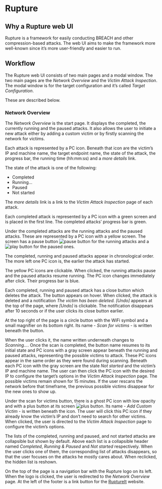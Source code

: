 # Rupture

## Why a Rupture web UI

Rupture is a framework for easily conducting BREACH and other compression-based
attacks. The web UI aims to make the framework more well-known since it’s more
user-friendly and easier to run.

## Workflow

The Rupture web UI consists of two main pages and a modal window. The two main
pages are the *Network Overview* and the *Victim Attack Inspection*. The modal
window is for the target configuration and it’s called *Target Configuration*.

These are described below.

### Network Overview

The *Network Overview* is the start page. It displays the completed, the
currently running and the paused attacks. It also allows the user to initiate a
new attack either by adding a custom victim or by firstly scanning the network
for victims.

Each attack is represented by a PC icon. Beneath that icon are the victim’s IP
and machine name, the target endpoint name, the state of the attack, the
progress bar, the running time (hh:mm:ss) and a *more details* link.

The state of the attack is one of the following:

* Completed
* Running…
* Paused
* Not started

The *more details* link is a link to the *Victim Attack Inspection* page of each
attack.

Each completed attack is represented by a PC icon with a green screen and is
placed in the first line. The completed attacks’ progress bar is green.

Under the completed attacks are the running attacks and the paused attacks.
These are represented by a PC icon with a yellow screen. The screen has a pause
button ![pause button](http://imgur.com/MY4lRnx.png)
for the running attacks and a ![play button](http://imgur.com/PUBgQVB.gif) for
the paused ones.

The completed, running and paused attacks appear in chronological
order. The more left one PC icon is, the earlier the attack has started.

The yellow PC icons are clickable. When clicked, the running attacks pause and
the paused attacks resume running. The PC icon changes immediately after
click. Their progress bar is blue.

Each completed, running and paused attack has a close button which deletes the
attack. The button appears on hover. When clicked, the attack is deleted and
a notification *The victim has been deleted. [Undo]* appears at the top of the
page, where *[Undo]* is clickable. The notification disappears after 10 seconds
or if the user clicks its close button earlier.

At the top right of the page is a circle button with the WiFi symbol and a
small magnifier on its bottom right. Its name - *Scan for victims* - is written
beneath the button.

When the user clicks it, the name written underneath changes to *Scanning…*. Once
the scan is completed, the button name resumes to its initial state and PC
icons with a gray screen appear beneath the running and paused attacks,
representing the possible victims to attack. These PC icons appear in the same
order as they were found during scanning. Beneath each PC icon with the gray
screen are the state *Not started* and the victim’s IP and machine name. The user
can then click the PC icon with the desired IP to configure the target’s
options in the *Victim Attack Inspection* page. The possible victims remain shown
for 15 minutes. If the user rescans the network before that timeframe, the
previous possible victims disappear for the new ones to show up.

Under the scan for victims button, there is a ghost PC icon with low opacity
and with a plus button at its screen ![plus button](http://imgur.com/HQ3ZmCN.png).
Its name - *Add Custom Victim* - is written beneath the icon. The user will click
this PC icon if they already know the victim’s IP and don’t need to search
for other victims. When clicked, the user is directed to the *Victim Attack
Inspection* page to configure the victim’s options.

The lists of the completed, running and paused, and not started attacks are
collapsible but shown by default. Above each list is a collapsible header named
*Completed*, *Running & Paused* and *Not started* respectively. When the user clicks
one of them, the corresponding list of attacks disappears, so that the user
focuses on the attacks he mostly cares about. When reclicked, the hidden list
is reshown.

On the top of the page is a navigation bar with the Rupture logo on its left. When
the logo is clicked, the user is redirected to the *Network Overview* page. At
the left of the footer is a link button for the [RuptureIt](https://ruptureit.com/)
website.
